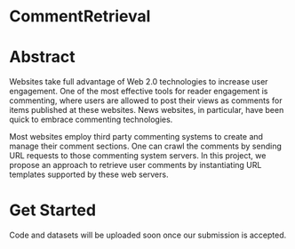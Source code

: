 # CommentRetrieval
# Abstract

Websites take full advantage of Web 2.0 technologies to increase user engagement. One of the most effective tools for reader engagement is commenting, where users are allowed to post their views as comments for items published at these websites. News websites, in particular, have been quick to embrace commenting technologies. 

Most websites employ third party commenting systems to create and manage their comment sections. One can crawl the comments by sending URL requests to those commenting system servers. In this project, we propose an approach to retrieve user comments by instantiating URL templates supported by these web servers.

# Get Started

Code and datasets will be uploaded soon once our submission is accepted.
